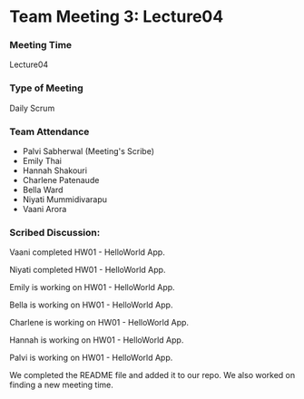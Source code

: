 # Team Meeting 3: Lecture04

### Meeting Time
Lecture04

### Type of Meeting
Daily Scrum

### Team Attendance
* Palvi Sabherwal (Meeting's Scribe)
* Emily Thai
* Hannah Shakouri
* Charlene Patenaude
* Bella Ward 
* Niyati Mummidivarapu
* Vaani Arora

### Scribed Discussion:
Vaani completed HW01 - HelloWorld App.

Niyati completed HW01 - HelloWorld App.

Emily is working on HW01 - HelloWorld App.

Bella is working on HW01 - HelloWorld App.

Charlene is working on HW01 - HelloWorld App.

Hannah is working on HW01 - HelloWorld App.

Palvi is working on HW01 - HelloWorld App. 

We completed the README file and added it to our repo. We also worked on finding a new meeting time.
